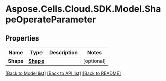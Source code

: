 # Aspose.Cells.Cloud.SDK.Model.ShapeOperateParameter
## Properties

Name | Type | Description | Notes
------------ | ------------- | ------------- | -------------
**Shape** | [**Shape**](Shape.md) |  | [optional] 

[[Back to Model list]](../README.md#documentation-for-models) [[Back to API list]](../README.md#documentation-for-api-endpoints) [[Back to README]](../README.md)


